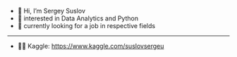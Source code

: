 - 👋 Hi, I’m Sergey Suslov
- 👀 interested in Data Analytics and Python
- 🌱 currently looking for a job in respective fields
---
- 👨‍💻 Kaggle: https://www.kaggle.com/suslovsergeu

<!---
suslovsergeu/suslovsergeu is a ✨ special ✨ repository because its `README.md` (this file) appears on your GitHub profile.
You can click the Preview link to take a look at your changes.
--->
